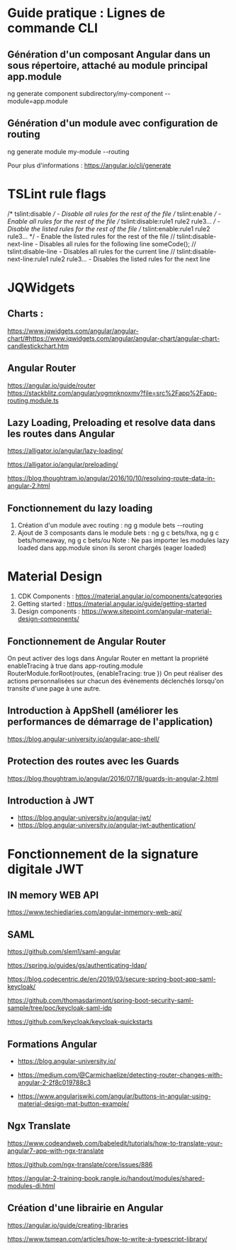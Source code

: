 # Guide pratique : Lignes de commande CLI
## Génération d'un composant Angular dans un sous répertoire, attaché au module principal app.module
ng generate component subdirectory/my-component --module=app.module
## Génération d'un module avec configuration de routing
ng generate module my-module --routing

Pour plus d'informations : https://angular.io/cli/generate


# TSLint rule flags

/* tslint:disable */ - Disable all rules for the rest of the file
/* tslint:enable */ - Enable all rules for the rest of the file
/* tslint:disable:rule1 rule2 rule3... */ - Disable the listed rules for the rest of the file
/* tslint:enable:rule1 rule2 rule3... */ - Enable the listed rules for the rest of the file
// tslint:disable-next-line - Disables all rules for the following line
someCode(); // tslint:disable-line - Disables all rules for the current line
// tslint:disable-next-line:rule1 rule2 rule3... - Disables the listed rules for the next line

# JQWidgets

## Charts : 

https://www.jqwidgets.com/angular/angular-chart/#https://www.jqwidgets.com/angular/angular-chart/angular-chart-candlestickchart.htm

## Angular Router

https://angular.io/guide/router
https://stackblitz.com/angular/yogmnknoxmv?file=src%2Fapp%2Fapp-routing.module.ts

## Lazy Loading, Preloading et resolve data dans les routes dans Angular

https://alligator.io/angular/lazy-loading/


https://alligator.io/angular/preloading/


https://blog.thoughtram.io/angular/2016/10/10/resolving-route-data-in-angular-2.html


## Fonctionnement du lazy loading

1) Création d'un module avec routing : ng g module bets --routing
2) Ajout de 3 composants dans le module bets : ng g c bets/hxa, ng g c bets/homeaway, ng g c bets/ou
Note : Ne pas importer les modules lazy loaded dans app.module sinon ils seront chargés (eager loaded)

# Material Design

1) CDK Components : https://material.angular.io/components/categories
2) Getting started : https://material.angular.io/guide/getting-started
3) Design components : https://www.sitepoint.com/angular-material-design-components/

## Fonctionnement de Angular Router
On peut activer des logs dans Angular Router en mettant la propriété enableTracing à true dans app-routing.module
RouterModule.forRoot(routes, {enableTracing: true })
On peut réaliser des actions personnalisées sur chacun des évènements déclenchés lorsqu'on transite d'une page à une autre.

## Introduction à AppShell (améliorer les performances de démarrage de l'application)

https://blog.angular-university.io/angular-app-shell/

## Protection des routes avec les Guards

https://blog.thoughtram.io/angular/2016/07/18/guards-in-angular-2.html

## Introduction à JWT

- https://blog.angular-university.io/angular-jwt/
- https://blog.angular-university.io/angular-jwt-authentication/

# Fonctionnement de la signature digitale JWT

## IN memory WEB API

https://www.techiediaries.com/angular-inmemory-web-api/

## SAML

https://github.com/slem1/saml-angular

https://spring.io/guides/gs/authenticating-ldap/

https://blog.codecentric.de/en/2019/03/secure-spring-boot-app-saml-keycloak/

https://github.com/thomasdarimont/spring-boot-security-saml-sample/tree/poc/keycloak-saml-idp

https://github.com/keycloak/keycloak-quickstarts


## Formations Angular 

- https://blog.angular-university.io/

- https://medium.com/@Carmichaelize/detecting-router-changes-with-angular-2-2f8c019788c3

- https://www.angularjswiki.com/angular/buttons-in-angular-using-material-design-mat-button-example/

## Ngx Translate

https://www.codeandweb.com/babeledit/tutorials/how-to-translate-your-angular7-app-with-ngx-translate

https://github.com/ngx-translate/core/issues/886

https://angular-2-training-book.rangle.io/handout/modules/shared-modules-di.html

## Création d'une librairie en Angular 

https://angular.io/guide/creating-libraries

https://www.tsmean.com/articles/how-to-write-a-typescript-library/










